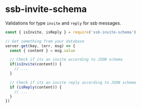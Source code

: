 # ssb-invite-schema

Validations for type `invite` and `reply` for ssb messages.

```js
const { isInvite, isReply } = require('ssb-invite-schema')

// Get something from your database
server.get(key, (err, msg) => {
  const { content } = msg.value

  // Check if its an invite according to JSON schema
  if(isInvite(content)) {
    // ...
  }

  // Check if its an invite reply according to JSON schema
  if (isReply(content)) {
    // ...
  }
})
```
